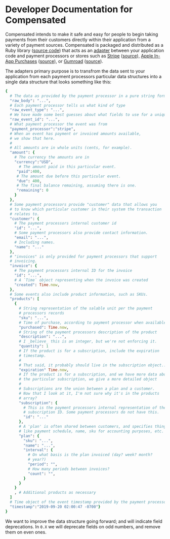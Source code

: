 # Developer Documentation for Compensated

Compensated intends to make it safe and easy for people to begin taking payments
from their customers directly within their application from a variety of payment
sources. Compensated is packaged and distributed as a Ruby library ([source
code][compensated-ruby-source]) that acts as an [adapter][adapter-pattern]
between your application code and payment processors or stores such as
[Stripe][stripe] ([source][compensated-ruby-stripe-source]), [Apple In-App
Purchases][apple-iap] ([source][compensated-ruby-apple-iap-source]), or
[Gumroad][gumroad] ([source][compensated-ruby-gumroad-source]).

The adapters primary purpose is to transfrom the data sent to your application
from each payment processors particular data structures into a single data
structure that looks something like this:

```ruby
{
  # The data as provided by the payment processor in a pure string format
  "raw_body": "...",
  # Each payment processor tells us what kind of type
  "raw_event_type": "...",
  # We have made some best guesses about what fields to use for a unique id for the event. Some payment processors provide this, others don't.
  "raw_event_id": "...",
  # What payment processor the event was from
  "payment_processor":"stripe",
  # When an event has payment or invoiced amounts available,
  # we show that here.
  #
  # All amounts are in whole units (cents, for example).
  "amount": {
    # The currency the amounts are in
    "currency":"USD",
      # The amount paid in this particular event.
     "paid":400,
     # The amount due before this particular event.
     "due": 400,
     # The final balance remaining, assuming there is one.
     "remaining": 0
    }
  },
  # Some payment processors provide "customer" data that allows you
  # to know which particular customer in their system the transaction
  # relates to.
  "customer": {
    # The payment processors internal customer id
    "id": "...",
    # Some payment processors also provide contact information.
    "email": "...",
    # Including names.
    "name": "..."
  },
  # "invoices" is only provided for payment processors that support
  # invoicing.
  "invoice": {
    # The payment processors internal ID for the invoice
    "id": "...",
    # A `Time` object representing when the invoice was created
    "created": Time.now,
  },
  # Some events also include product information, such as SKUs.
  "products": [
    {
      # String representation of the salable unit per the payment
      # processors records
      "sku": "...",
      # Time of purchase, according to payment processor when available.
      "purchased": Time.now,
      # String of the payment processors description of the product
      "description": "...",
      # I _believe_ this is an integer, but we're not enforcing it.
      "quantity": 1
      # If the product is for a subscription, include the expiration
      # timestamp.
      #
      # That said, it probably should live in the subscription object...
      "expiration" Time.now,
      # If the product is for a subscription, and we have more data about
      # the particular subscription, we give a more detailed object
      #
      # Subscriptions are the union between a plan and a customer.
      # Now that I look at it, I'm not sure why it's in the products
      # array?
      "subscription": {
        # This is the payment processors internal representation of the
        # subscription ID. Some payment processors do not have this.
        "id": "..."
      },
      # A 'plan' is often shared between customers, and specifies things
      # like payment schedule, name, sku for accounting purposes, etc.
      "plan": {
        "sku": "...",
        "name": "...",
        "interval": {
          # On what basis is the plan invoiced (day? week? month?
          # year?)
          "period": "",
          # How many periods between invoices?
          "count": "",
        }
      }
    }
    , # Additional products as necessary
  ]
  # Time object of the event timestamp provided by the payment processor
  "timestamp":"2019-09-20 02:00:47 -0700"}
}
```

We want to improve the data structure going forward; and will indicate field deprecations. In `0.X` we will deprecate fields on odd numbers, and remove them on even ones.

[adapter-pattern]: https://en.wikipedia.org/wiki/Adapter_pattern
[stripe]: https://www.stripe.com
[apple-iap]: https://developer.apple.com/documentation/storekit/in-app_purchase
[gumroad]: https://gumroad.com/
[compensated-ruby-stripe-source]:
  https://github.com/zinc-collective/compensated/tree/0.X/compensated-ruby/lib/compensated/stripe
[compensated-ruby-apple-iap-source]:
  https://github.com/zinc-collective/compensated/tree/0.X/compensated-ruby/lib/compensated/apple_iap
[compensated-ruby-gumroad-source]:
  https://github.com/zinc-collective/compensated/tree/0.X/compensated-ruby/lib/compensated/gumroad
[compensated-ruby-source]:
  https://github.com/zinc-collective/compensated/tree/0.X/compensated-ruby
